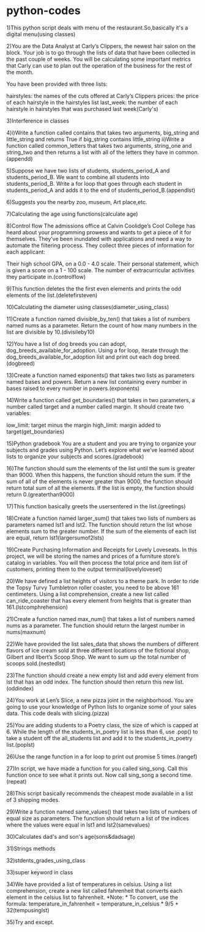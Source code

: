 # python-codes
1)This python script deals with menu of the restaurant.So,basically it's a digital menu(using classes)

2)You are the Data Analyst at Carly’s Clippers, the newest hair salon on the block. 
Your job is to go through the lists of data that have been collected in the past couple of weeks. 
You will be calculating some important metrics that Carly can use to plan out the operation of the business for the rest of the month.

You have been provided with three lists:

hairstyles: the names of the cuts offered at Carly’s Clippers
prices: the price of each hairstyle in the hairstyles list
last_week: the number of each hairstyle in hairstyles that was purchased last week(Carly's)

3)Interference in classes

4)i)Write a function called contains that takes two arguments, big_string and little_string and returns True if big_string contains little_string
   ii)Write a function called common_letters that takes two arguments, string_one and string_two and then returns a list with all of the letters they have in common.(appendd)
   
5)Suppose we have two lists of students, students_period_A and students_period_B. We want to combine all students into students_period_B.
Write a for loop that goes through each student in students_period_A and adds it to the end of students_period_B.(appendlst)

6)Suggests you the nearby zoo, museum, Art place,etc.

7)Calculating the age using functions(calculate age)

8)Control flow
The admissions office at Calvin Coolidge’s Cool College has heard about your programming prowess and wants to get a piece of it for themselves. 
They’ve been inundated with applications and need a way to automate the filtering process. They collect three pieces of information for each applicant:

Their high school GPA, on a 0.0 - 4.0 scale.
Their personal statement, which is given a score on a 1 - 100 scale.
The number of extracurricular activities they participate in.(controlflow)

9)This function deletes the the first even elements and prints the odd elements of the list.(deletefirsteven)

10)Calculating the diameter using classes(diameter_using_class)

11)Create a function named divisible_by_ten() that takes a list of numbers named nums as a parameter.
Return the count of how many numbers in the list are divisible by 10.(divisileby10)

12)You have a list of dog breeds you can adopt, dog_breeds_available_for_adoption. 
Using a for loop, iterate through the dog_breeds_available_for_adoption list and print out each dog breed.(dogbreed)

13)Create a function named exponents() that takes two lists as parameters named bases and powers. 
Return a new list containing every number in bases raised to every number in powers.(exponents)

14)Write a function called get_boundaries() that takes in two parameters, a number called target and a number called margin.
It should create two variables:

low_limit: target minus the margin
high_limit: margin added to target(get_boundaries)

15)Python gradebook
You are a student and you are trying to organize your subjects and grades using Python. 
Let’s explore what we’ve learned about lists to organize your subjects and scores.(gradebook)

16)The function should sum the elements of the list until the sum is greater than 9000. When this happens, the function should return the sum. 
If the sum of all of the elements is never greater than 9000, the function should return total sum of all the elements. 
If the list is empty, the function should return 0.(greaterthan9000)

17)This function basically greets the usersentered in the list.(greetings)

18)Create a function named larger_sum() that takes two lists of numbers as parameters named lst1 and lst2.
The function should return the list whose elements sum to the greater number. If the sum of the elements of each list are equal, return lst1(largersumof2lsts)

19)Create Purchasing Information and Receipts for Lovely Loveseats.
In this project, we will be storing the names and prices of a furniture store’s catalog in variables. 
You will then process the total price and item list of customers, printing them to the output terminal(lovelyloveset)

20)We have defined a list heights of visitors to a theme park. 
In order to ride the Topsy Turvy Tumbletron roller coaster, you need to be above 161 centimeters. 
Using a list comprehension, create a new list called can_ride_coaster that has every element from heights that is greater than 161.(lstcomphrehension)

21)Create a function named max_num() that takes a list of numbers named nums as a parameter.
The function should return the largest number in nums(maxnum)

22)We have provided the list sales_data that shows the numbers of different flavors of ice cream sold at three different locations of the fictional shop, Gilbert and Ilbert’s Scoop Shop. 
We want to sum up the total number of scoops sold.(nestedlst)

23)The function should create a new empty list and add every element from lst that has an odd index. 
The function should then return this new list.(oddindex)

24)You work at Len’s Slice, a new pizza joint in the neighborhood. 
You are going to use your knowledge of Python lists to organize some of your sales data.
This code deals with slicing.(pizza)

25)You are adding students to a Poetry class, the size of which is capped at 6. 
While the length of the students_in_poetry list is less than 6, use .pop() to take a student off the all_students list and add it to the students_in_poetry list.(poplst)

26)Use the range function in a for loop to print out promise 5 times.(rangef)

27)In script, we have made a function for you called sing_song. Call this function once to see what it prints out.
Now call sing_song a second time.(repeat)

28)This script basically recommends the cheapest mode available in a list of 3 shipping modes.

29)Write a function named same_values() that takes two lists of numbers of equal size as parameters.
The function should return a list of the indices where the values were equal in lst1 and lst2(samevalues)

30)Calculates dad's and son's age(sons&dadsage)

31)Strings methods

32)stdents_grades_using_class

33)super keyword in class

34)We have provided a list of temperatures in celsius. 
Using a list comprehension, create a new list called fahrenheit that converts each element in the celsius list to fahrenheit.
*Note: * To convert, use the formula:
temperature_in_fahrenheit = temperature_in_celsius * 9/5 + 32(tempusinglst)

35)Try and except.









